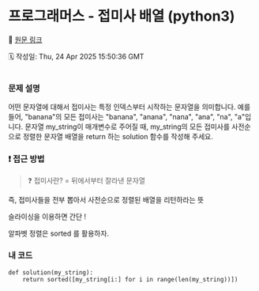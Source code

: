 # 프로그래머스 - 접미사 배열 (python3)

🔗 [원문 링크](https://velog.io/@tjeudeud/%ED%94%84%EB%A1%9C%EA%B7%B8%EB%9E%98%EB%A8%B8%EC%8A%A4-%EC%A0%91%EB%AF%B8%EC%82%AC-%EB%B0%B0%EC%97%B4-python3-bhy967at)

🗓 작성일: Thu, 24 Apr 2025 15:50:36 GMT

<p><img alt="" src="https://velog.velcdn.com/images/tjeudeud/post/3ff4da4b-8534-40e8-9f97-deb790e66aea/image.png" /></p>
<h3 id="문제-설명">문제 설명</h3>
<p>어떤 문자열에 대해서 접미사는 특정 인덱스부터 시작하는 문자열을 의미합니다. 예를 들어, &quot;banana&quot;의 모든 접미사는 &quot;banana&quot;, &quot;anana&quot;, &quot;nana&quot;, &quot;ana&quot;, &quot;na&quot;, &quot;a&quot;입니다.
문자열 my_string이 매개변수로 주어질 때, my_string의 모든 접미사를 사전순으로 정렬한 문자열 배열을 return 하는 solution 함수를 작성해 주세요.</p>
<h3 id="❗️-접근-방법">❗️ 접근 방법</h3>
<blockquote>
<p>❓ 접미사란?
= 뒤에서부터 잘라낸 문자열</p>
</blockquote>
<p>즉, 접미사들을 전부 뽑아서
사전순으로 정렬된 배열을 리턴하라는 뜻</p>
<p>슬라이싱을 이용하면 간단 !</p>
<p>알파벳 정렬은 sorted 를 활용하자.</p>
<h3 id="내-코드">내 코드</h3>
<pre><code>def solution(my_string):
    return sorted([my_string[i:] for i in range(len(my_string))])
</code></pre>